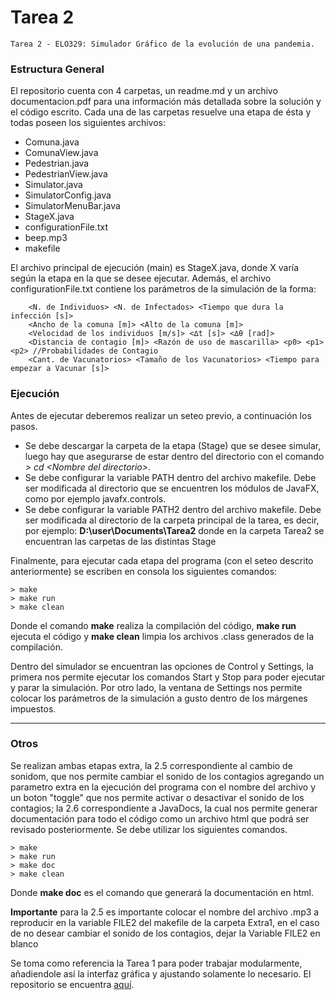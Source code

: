 # Tarea 2

	Tarea 2 - ELO329: Simulador Gráfico de la evolución de una pandemia.

### Estructura General

El repositorio cuenta con 4 carpetas, un readme.md y un archivo documentacion.pdf para una información más detallada sobre la solución y el código escrito. Cada una de las carpetas resuelve una etapa de ésta y todas poseen los siguientes archivos:

- Comuna.java
- ComunaView.java
- Pedestrian.java
- PedestrianView.java
- Simulator.java
- SimulatorConfig.java
- SimulatorMenuBar.java
- StageX.java
- configurationFile.txt
- beep.mp3
- makefile

El archivo principal de ejecución (main) es StageX.java, donde X varía según la etapa en la que se desee ejecutar. Además, el archivo configurationFile.txt contiene los parámetros de la simulación de la forma:

		<N. de Individuos> <N. de Infectados> <Tiempo que dura la infección [s]> 
		<Ancho de la comuna [m]> <Alto de la comuna [m]>
		<Velocidad de los individuos [m/s]> <∆t [s]> <∆θ [rad]>
		<Distancia de contagio [m]> <Razón de uso de mascarilla> <p0> <p1> <p2> //Probabilidades de Contagio
		<Cant. de Vacunatorios> <Tamaño de los Vacunatorios> <Tiempo para empezar a Vacunar [s]>

### Ejecución

Antes de ejecutar deberemos realizar un seteo previo, a continuación los pasos. 

- Se debe descargar la carpeta de la etapa (Stage) que se desee simular, luego hay que asegurarse de estar dentro del directorio con el comando *> cd \<Nombre del directorio\>*.
- Se debe configurar la variable PATH dentro del archivo makefile. Debe ser modificada al directorio que se encuentren los módulos de JavaFX, como por ejemplo javafx.controls.
- Se debe configurar la variable PATH2 dentro del archivo makefile. Debe ser modificada al directorio de la carpeta principal de la tarea, es decir, por ejemplo: **D:\user\Documents\Tarea2** donde en la carpeta Tarea2 se encuentran las carpetas de las distintas Stage

Finalmente, para ejecutar cada etapa del programa (con el seteo descrito anteriormente) se escriben en consola los siguientes comandos:

    > make
    > make run
    > make clean
    
Donde el comando **make** realiza la compilación del código, **make run** ejecuta el código y **make clean** limpia los archivos .class generados de la compilación.

Dentro del simulador se encuentran las opciones de Control y Settings, la primera nos permite ejecutar los comandos Start y Stop para poder ejecutar y parar la simulación. Por otro lado, la ventana de Settings nos permite colocar los parámetros de la simulación a gusto dentro de los márgenes impuestos. 

---
### Otros
  Se realizan ambas etapas extra, la 2.5 correspondiente al cambio de sonidom, que nos permite cambiar el sonido de los contagios agregando un parametro extra en la ejecución del programa con el nombre del archivo y un boton "toggle" que nos permite activar o desactivar el sonido de los contagios; la 2.6 correspondiente a JavaDocs, la cual nos permite generar documentación para todo el código como un archivo html que podrá ser revisado posteriormente. Se debe utilizar los siguientes comandos.

	> make
	> make run
	> make doc
	> make clean

  Donde **make doc** es el comando que generará la documentación en html.

**Importante** para la 2.5 es importante colocar el nombre del archivo .mp3 a reproducir en la variable FILE2 del makefile de la carpeta Extra1, en el caso de no desear cambiar el sonido de los contagios, dejar la Variable FILE2 en blanco

  Se toma como referencia la Tarea 1 para poder trabajar modularmente, añadiendole así la interfaz gráfica y ajustando solamente lo necesario. El repositorio se encuentra [aquí](https://gitlab.com/gt12-elo329/tarea1).
